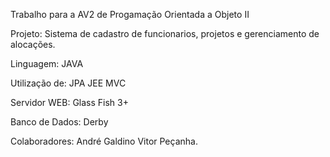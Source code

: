 Trabalho para a AV2 de Progamação Orientada a Objeto II

Projeto:
Sistema de cadastro de funcionarios, projetos e gerenciamento de alocações.

Linguagem:
JAVA

Utilização de:
JPA
JEE
MVC

Servidor WEB:
Glass Fish 3+

Banco de Dados:
Derby

Colaboradores:
André Galdino
Vitor Peçanha.

